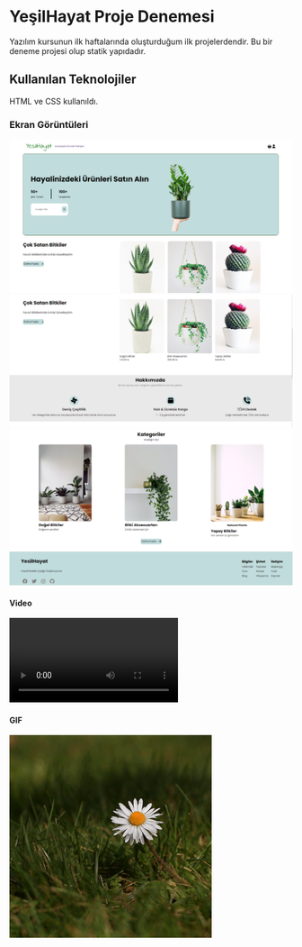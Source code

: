 <h1>  YeşilHayat Proje Denemesi</h1>

Yazılım kursunun ilk haftalarında oluşturduğum ilk projelerdendir.
Bu bir deneme projesi olup statik yapıdadır.

<h2> Kullanılan Teknolojiler</h2>

HTML ve CSS kullanıldı.


<h3>Ekran Görüntüleri</h3>


![](images/s1.png)
![](images/s2.png)
![](images/s3.png)

<h4> Video </h4>

![](images/yesilhayat.mp4)


<h4> GIF </h4>

![](images/flowergif.gif)

